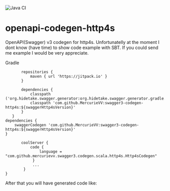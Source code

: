 ![Java CI](https://github.com/MercurieVV/openapi-codegen-http4s/workflows/Java%20CI/badge.svg)
# openapi-codegen-http4s
OpenAPI(Swagger) v3 codegen for http4s.
Unfortunatelly at the moment I dont know (have time) to show code example with SBT. If you could send me example I would be very appreciate.

Gradle
```buildscript {
       repositories {
           maven { url 'https://jitpack.io' }
       }
   
       dependencies {
           classpath ('org.hidetake.swagger.generator:org.hidetake.swagger.generator.gradle.plugin:${swagger3version}')
           classpath 'com.github.MercurieVV:swagger3-codegen-http4s:${swaggerHttp4sVersion}'
       }
   }
dependencies {
    swaggerCodegen 'com.github.MercurieVV:swagger3-codegen-http4s:${swaggerHttp4sVersion}'
}
```

```swaggerSources {
       coolServer {
           code {
               language = "com.github.mercurievv.swagger3.codegen.scala.http4s.Http4sCodegen"
            }
            ...
        }
}
```

After that you will have generated code like:
```scala

```